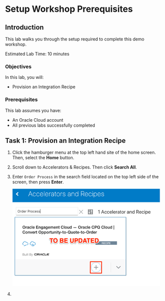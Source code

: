 # Setup Workshop Prerequisites

## Introduction
This lab walks you through the setup required to complete this demo workshop.

Estimated Lab Time: 10 minutes

### Objectives

In this lab, you will:

* Provision an Integration Recipe

### Prerequisites

This lab assumes you have:

* An Oracle Cloud account
* All previous labs successfully completed


## Task 1: Provision an Integration Recipe

1. Click the hamburger menu at the top left hand site of the home screen. Then, select the **Home** button.

2. Scroll down to Accelerators & Recipes. Then click **Search All**.

3. Enter `Order Process` in the search field located on the top left side of the screen, then press **Enter**. 

    ![Import Recipe](images/recipe-import.png)

4. 


